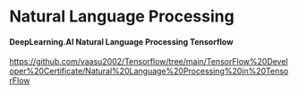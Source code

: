 # Natural Language Processing


#### **DeepLearning.AI Natural Language Processing Tensorflow** 
https://github.com/vaasu2002/Tensorflow/tree/main/TensorFlow%20Developer%20Certificate/Natural%20Language%20Processing%20in%20TensorFlow
